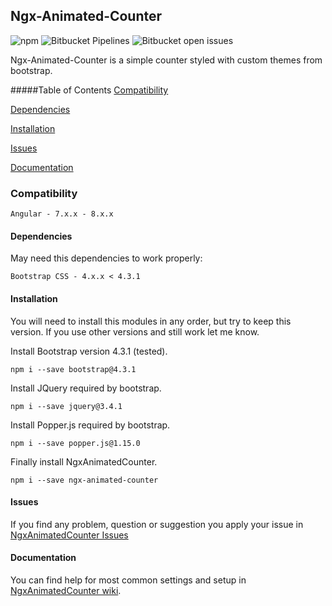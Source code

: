 ## Ngx-Animated-Counter
![npm](https://img.shields.io/npm/v/ngx-animated-counter)
![Bitbucket Pipelines](https://img.shields.io/bitbucket/pipelines/vanishdark/angularanimatedcounter)
![Bitbucket open issues](https://img.shields.io/bitbucket/issues-raw/vanishdark/angularanimatedcounter)

Ngx-Animated-Counter is a simple counter styled with custom themes from bootstrap.

#####Table of Contents
[Compatibility](#compatibility)

[Dependencies](#dependencies)

[Installation](#installation)

[Issues](#issues)

[Documentation](#documentation)

### Compatibility

```
Angular	- 7.x.x - 8.x.x
```
#### Dependencies

May need this dependencies to work properly:

```
Bootstrap CSS - 4.x.x < 4.3.1
```

#### Installation
You will need to install this modules in any order, but try to keep this version. If you use other versions and still work let me know.

Install Bootstrap version 4.3.1 (tested).
 ```npm
npm i --save bootstrap@4.3.1
```
Install JQuery required by bootstrap.
```
npm i --save jquery@3.4.1
```
Install Popper.js required by bootstrap.
```
npm i --save popper.js@1.15.0
```
Finally install NgxAnimatedCounter.
 ```npm
npm i --save ngx-animated-counter 
```

#### Issues

If you find any problem, question or suggestion you apply your issue in
[NgxAnimatedCounter Issues](https://bitbucket.org/vanishdark/angularanimatedcounter/issues)


#### Documentation

You can find help for most common settings and setup in [NgxAnimatedCounter wiki](https://bitbucket.org/vanishdark/angularanimatedcounter/wiki/Home).
